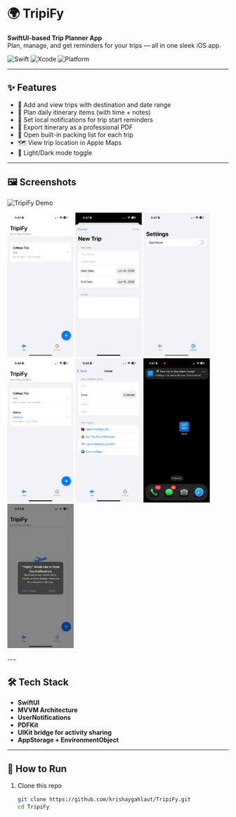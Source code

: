 # 🌍 TripiFy

**SwiftUI-based Trip Planner App**  
Plan, manage, and get reminders for your trips — all in one sleek iOS app.

![Swift](https://img.shields.io/badge/Swift-5.9-orange?style=for-the-badge&logo=swift)
![Xcode](https://img.shields.io/badge/Xcode-15-blue?style=for-the-badge&logo=xcode)
![Platform](https://img.shields.io/badge/iOS-17-black?style=for-the-badge&logo=apple)

---

## ✨ Features

- 📅 Add and view trips with destination and date range
- 📝 Plan daily itinerary items (with time + notes)
- 🔔 Set local notifications for trip start reminders
- 📄 Export itinerary as a professional PDF
- 🧳 Open built-in packing list for each trip
- 🗺️ View trip location in Apple Maps
- 🌙 Light/Dark mode toggle

---

## 🖼️ Screenshots
![TripiFy Demo](demo.gif)


<p float="left">
  <img src="Screenshots/1.PNG" width="30%" />
  <img src="Screenshots/2.PNG" width="30%" />
  <img src="Screenshots/3.PNG" width="30%" />
  <img src="Screenshots/4.PNG" width="30%" />
  <img src="Screenshots/5.PNG" width="30%" />
  <img src="Screenshots/6.PNG" width="30%" />
  <img src="Screenshots/7.PNG" width="30%" />
</p>
---

## 🛠 Tech Stack

- **SwiftUI**
- **MVVM Architecture**
- **UserNotifications**
- **PDFKit**
- **UIKit bridge for activity sharing**
- **AppStorage + EnvironmentObject**

---

## 🧪 How to Run

1. Clone this repo  
   ```bash
   git clone https://github.com/krishaygahlaut/TripiFy.git
   cd TripiFy
